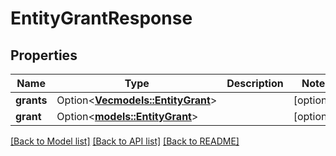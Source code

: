 # EntityGrantResponse

## Properties

Name | Type | Description | Notes
------------ | ------------- | ------------- | -------------
**grants** | Option<[**Vec<models::EntityGrant>**](EntityGrant.md)> |  | [optional]
**grant** | Option<[**models::EntityGrant**](EntityGrant.md)> |  | [optional]

[[Back to Model list]](../README.md#documentation-for-models) [[Back to API list]](../README.md#documentation-for-api-endpoints) [[Back to README]](../README.md)


